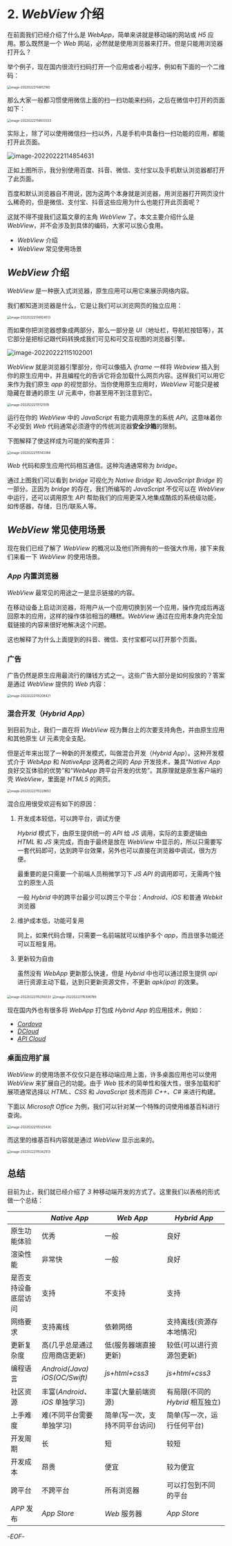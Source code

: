 # 2. *WebView* 介绍



在前面我们已经介绍了什么是 *WebApp*，简单来讲就是移动端的网站或 *H5* 应用。那么既然是一个 *Web* 网站，必然就是使用浏览器来打开。但是只能用浏览器打开么？

举个例子，现在国内很流行扫码打开一个应用或者小程序，例如有下面的一个二维码：

<img src="https://qwq9527.gitee.io/resource/imgs/2022-02-22-035343.png" alt="image-20220222114812180" style="zoom:50%;" />

那么大家一般都习惯使用微信上面的扫一扫功能来扫码，之后在微信中打开的页面如下：

<img src="https://qwq9527.gitee.io/resource/imgs/2022-02-22-035343.png" alt="image-20220222114833333" style="zoom:50%;" />

实际上，除了可以使用微信扫一扫以外，凡是手机中具备扫一扫功能的应用，都能打开此页面。

![image-20220222114854631](https://qwq9527.gitee.io/resource/imgs/2022-02-22-035343.png)

正如上图所示，我分别使用百度、抖音、微信、支付宝以及手机默认浏览器都打开了此页面。

百度和默认浏览器自不用说，因为这两个本身就是浏览器，用浏览器打开网页没什么稀奇的，但是微信、支付宝、抖音这些应用为什么也能打开此页面呢？

这就不得不提我们这篇文章的主角 *WebView* 了。本文主要介绍什么是 *WebView*，并不会涉及到具体的编码，大家可以放心食用。

- *WebView* 介绍
- *WebView* 常见使用场景



## *WebView* 介绍

*WebView* 是一种嵌入式浏览器，原生应用可以用它来展示网络内容。

我们都知道浏览器是什么，它是让我们可以浏览网页的独立应用：

<img src="https://qwq9527.gitee.io/resource/imgs/2022-02-22-035343.png" alt="image-20220222114924513" style="zoom:50%;" />

而如果你把浏览器想象成两部分，那么一部分是 *UI*（地址栏，导航栏按钮等），其它部分是把标记跟代码转换成我们可见和可交互视图的浏览器引擎。

![image-20220222115102001](https://qwq9527.gitee.io/resource/imgs/2022-02-22-035343.png)

*WebView* 就是浏览器引擎部分，你可以像插入 *iframe* 一样将 *Webview* 插入到你的原生应用中，并且编程化的告诉它将会加载什么网页内容。这样我们可以用它来作为我们原生 *app* 的视觉部分。当你使用原生应用时，*WebView* 可能只是被隐藏在普通的原生 *UI* 元素中，你甚至用不到注意到它。

<img src="https://qwq9527.gitee.io/resource/imgs/2022-02-22-035343.png" alt="image-20220222115121519" style="zoom:50%;" />

运行在你的 *WebView* 中的 *JavaScript* 有能力调用原生的系统 *API*。这意味着你不必受到 *Web* 代码通常必须遵守的传统浏览器**安全沙箱**的限制。

下图解释了使这样成为可能的架构差异：

<img src="https://qwq9527.gitee.io/resource/imgs/2022-02-22-035343.png" alt="image-20220222115143384" style="zoom:50%;" />

*Web* 代码和原生应用代码相互通信。这种沟通通常称为 *bridge*。

通过上图我们可以看到 *bridge* 可视化为 *Native Bridge* 和 *JavaScript Bridge* 的一部分。正因为 *bridge* 的存在，我们所编写的 *JavaScript* 不仅可以在 *WebView* 中运行，还可以调用原生 *API* 帮助我们的应用更深入地集成酷炫的系统级功能，如传感器，存储，日历/联系人等。

## *WebView* 常见使用场景

现在我们已经了解了 *WebView* 的概况以及他们所拥有的一些强大作用，接下来我们来看一下 *WebView* 的使用场景。

### *App* 内置浏览器

*WebView* 最常见的用途之一是显示链接的内容。

在移动设备上启动浏览器，将用户从一个应用切换到另一个应用，操作完成后再返回原本的应用，这样的操作体验相当的糟糕。*WebView* 通过在应用本身内完全加载链接的内容来很好地解决这个问题。

这也解释了为什么上面提到的抖音、微信、支付宝都可以打开那个页面。

### 广告

广告仍然是原生应用最流行的赚钱方式之一。这些广告大部分是如何投放的？答案是通过 *WebView* 提供的 *Web* 内容：

<img src="https://qwq9527.gitee.io/resource/imgs/2022-02-22-035343.png" alt="image-20220222115208421" style="zoom:50%;" />



### 混合开发（*Hybrid App*）

到目前为止，我们一直在将 *WebView* 视为舞台上的次要支持角色，并由原生应用和其他原生 *UI* 元素完全支配。

但是近年来出现了一种新的开发模式，叫做混合开发（*Hybrid App*）。这种开发模式介于 *WebApp* 和 *NativeApp* 这两者之间的 *App* 开发技术，兼具“*Native App* 良好交互体验的优势”和“*WebApp* 跨平台开发的优势”。其原理就是原生客户端的壳 *WebView*，里面是 *HTML5* 的网页。

<img src="https://qwq9527.gitee.io/resource/imgs/2022-02-22-035343.png" alt="image-20220222115228652" style="zoom:50%;" />

混合应用很受欢迎有如下的原因：

1. 开发成本较低，可以跨平台，调试方便

    *Hybrid* 模式下，由原生提供统一的 *API* 给 *JS* 调用，实际的主要逻辑由 *HTML* 和 *JS* 来完成，而由于最终是放在 *WebView* 中显示的，所以只需要写一套代码即可，达到跨平台效果，另外也可以直接在浏览器中调试，很为方便。

    最重要的是只需要一个前端人员稍微学习下 *JS API* 的调用即可，无需两个独立的原生人员

    一般 *Hybrid* 中的跨平台最少可以跨三个平台：*Android、iOS* 和普通 *Webkit* 浏览器

2. 维护成本低，功能可复用

    同上，如果代码合理，只需要一名前端就可以维护多个 *app*，而且很多功能还可以互相复用。

3. 更新较为自由

    虽然没有 *WebApp* 更新那么快速，但是 *Hybrid* 中也可以通过原生提供 *api* 进行资源主动下载，达到只更新资源文件，不更新 *apk(ipa)* 的效果。



<img src="https://qwq9527.gitee.io/resource/imgs/2022-02-22-035343.png" alt="image-20220222115255033" style="zoom:50%;" />

<img src="https://qwq9527.gitee.io/resource/imgs/2022-02-22-035343.png" alt="image-20220222115306789" style="zoom:50%;" />

现在国内外也有很多将 *WebApp* 打包成 *Hybrid App* 的应用技术，例如：

- [*Cordova*](https://cordova.apache.org/)
- [*DCloud*](https://dcloud.io/)
- [*API Cloud*](https://www.apicloud.com/)

### 桌面应用扩展

*WebView* 的使用场景不仅仅只是在移动端应用上面，许多桌面应用也可以使用 *WebView* 来扩展自己的功能。由于 *Web* 技术的简单性和强大性，很多加载和扩展项通常选择以 *HTML、CSS* 和 *JavaScript* 技术而非 *C++、C#* 来进行构建。

下面以 *Microsoft Office* 为例，我们可以针对某一个特殊的词使用维基百科进行查询。

<img src="https://qwq9527.gitee.io/resource/imgs/2022-02-22-035343.png" alt="image-20220222115325430" style="zoom:50%;" />

而这里的维基百科内容就是通过 *WebView* 显示出来的。

<img src="https://qwq9527.gitee.io/resource/imgs/2022-02-22-035343.png" alt="image-20220222115342513" style="zoom:50%;" />

## 总结

目前为止，我们就已经介绍了 *3* 种移动端开发的方式了。这里我们以表格的形式做一个总结：

|                      | *Native App*                  | *Web App*                      | *Hybrid App*                     |
| -------------------- | ----------------------------- | ------------------------------ | -------------------------------- |
| 原生功能体验         | 优秀                          | 一般                           | 良好                             |
| 渲染性能             | 非常快                        | 一般                           | 良好                             |
| 是否支持设备底层访问 | 支持                          | 不支持                         | 支持                             |
| 网络要求             | 支持离线                      | 依赖网络                       | 支持离线(资源存本地情况)         |
| 更新复杂度           | 高(几乎总是通过应用商店更新)  | 低(服务器端直接更新)           | 较低(可以进行资源包更新)         |
| 编程语言             | *Android(Java) iOS(OC/Swift)* | *js+html+css3*                 | *js+html+css3*                   |
| 社区资源             | 丰富(*Android、iOS* 单独学习) | 丰富(大量前端资源)             | 有局限(不同的 *Hybrid* 相互独立) |
| 上手难度             | 难(不同平台需要单独学习)      | 简单(写一次，支持不同平台访问) | 简单(写一次，运行任何平台)       |
| 开发周期             | 长                            | 短                             | 较短                             |
| 开发成本             | 昂贵                          | 便宜                           | 较为便宜                         |
| 跨平台               | 不跨平台                      | 所有浏览器                     | 可以打包到不同的平台             |
| *APP* 发布           | *App Store*                   | *Web* 服务器                   | *App Store*                      |


-*EOF*-